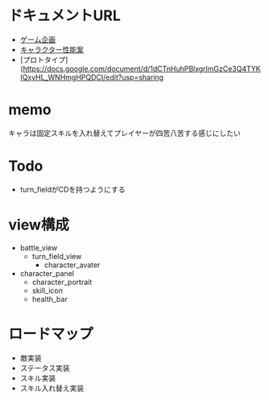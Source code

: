 # ドキュメントURL
- [ゲーム企画](https://docs.google.com/document/d/1q0rrwt8abNmdDu-0-WJwyfhkVY_J5wxuLIQ1EHro-E8/edit?usp=sharing)
- [キャラクター性能案](https://docs.google.com/document/d/18RqkeUPAgQrimdIj3HsjR32wYZShi_whPCeZulDTng4/edit?usp=sharing)
- [プロトタイプ](https://docs.google.com/document/d/1dCTnHuhPBlxgrlmGzCe3Q4TYKIQxyHL_WNHmgHPQDCI/edit?usp=sharing

# memo
キャラは固定スキルを入れ替えてプレイヤーが四苦八苦する感じにしたい

# Todo
- turn_fieldがCDを持つようにする

# view構成
* battle_view
  * turn_field_view
    * character_avater
* character_panel
  * character_portrait
  * skill_icon
  * health_bar


# ロードマップ
* 敵実装
* ステータス実装
* スキル実装
* スキル入れ替え実装